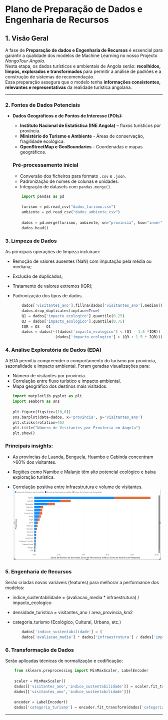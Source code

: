 # Plano de Preparação de Dados e Engenharia de Recursos

## 1. Visão Geral
A fase de **Preparação de dados e Engenharia de Recursos** é essencial para garantir a qualidade dos modelos de Machine Learning no nosso Projecto *NongoTour Angola*.  
Nesta etapa, os dados turísticos e ambientais de Angola serão: **recolhidos, limpos, explorados e transformados** para permitir a análise de padrões e a construção de sistemas de recomendação.  
Essa preparação assegura que o modelo tenha **informações consistentes, relevantes e representativas** da realidade turística angolana.

---

### 2. Fontes de Dados Potenciais

* **Dados Geográficos e de Pontos de Interesse (POIs):**
    * **Instituto Nacional de Estatística (INE Angola)** – fluxos turísticos por província.
    * **Ministério do Turismo e Ambiente** - Áreas de conservação, fragilidade ecológica.
    * **OpenStreetMap e GeoBoundaries** - Coordenadas e mapas geográficos.

    ### Pré-processamento inicial
    * Conversão dos ficheiros para formato `.csv` e `.json`.  
    * Padronização de nomes de colunas e unidades.  
    * Integração de datasets com `pandas.merge()`.
    
    ```python
        import pandas as pd

        turismo = pd.read_csv("dados_turismo.csv")
        ambiente = pd.read_csv("dados_ambiente.csv")

        dados = pd.merge(turismo, ambiente, on="provincia", how="inner")
        dados.head() 
    ```

### 3. Limpeza de Dados 
As principais operações de limpeza incluíram:

* Remoção de valores ausentes (NaN) com imputação pela média ou mediana;
* Exclusão de duplicados;
* Tratamento de valores extremos (IQR);
* Padronização dos tipos de dados.
    
    ```python
        dados['visitantes_ano'].fillna(dados['visitantes_ano'].median(), inplace=True)
        dados.drop_duplicates(inplace=True)
        Q1 = dados['impacto_ecologico'].quantile(0.25)
        Q3 = dados['impacto_ecologico'].quantile(0.75)
        IQR = Q3 - Q1
        dados = dados[~((dados['impacto_ecologico'] < (Q1 - 1.5 *IQR)) |
                       (dados['impacto_ecologico'] > (Q3 + 1.5 * IQR)))]

### 4. Análise Exploratória de Dados (EDA)
A EDA permitiu compreender o comportamento do turismo por província, sazonalidade e impacto ambiental.
Foram geradas visualizações para:
    
* Número de visitantes por província.
* Correlação entre fluxo turístico e impacto ambiental.
* Mapa geográfico dos destinos mais visitados.
    ```python
    import matplotlib.pyplot as plt
    import seaborn as sns

    plt.figure(figsize=(10,6))
    sns.barplot(data=dados, x='provincia', y='visitantes_ano')
    plt.xticks(rotation=45)
    plt.title("Número de Visitantes por Província em Angola")
    plt.show()
### Principais insights:
+ As províncias de Luanda, Benguela, Huambo e Cabinda concentram >60% dos visitantes.
+ Regiões como Namibe e Malanje têm alto potencial ecológico e baixa    exploração turística.

+ Correlação positiva entre infraestrutura e volume de visitantes.
![Percentagem de visitantes por Províncias](../files/Percentagem%20de%20Visitantes.png)

### 5. Engenharia de Recursos
Serão criadas novas variáveis (features) para melhorar a performance dos modelos:

+ indice_sustentabilidade = (avaliacao_media * infraestrutura) / impacto_ecologico

+ densidade_turistica = visitantes_ano / area_provincia_km2

+ categoria_turismo (Ecológico, Cultural, Urbano, etc.)
    ```python
        dados['indice_sustentabilidade'] = (
        dados['avaliacao_media'] * dados['infraestrutura'] / dados['impacto_ecologico'])
    ```
### 6. Transformação de Dados

Serão aplicadas técnicas de normalização e codificação:
```python
    from sklearn.preprocessing import MinMaxScaler, LabelEncoder

    scaler = MinMaxScaler()
    dados[['visitantes_ano','indice_sustentabilidade']] = scaler.fit_transform(
    dados[['visitantes_ano','indice_sustentabilidade']])

    encoder = LabelEncoder()
    dados['categoria_turismo'] = encoder.fit_transform(dados['categoria_turismo'])
```
---